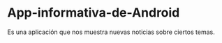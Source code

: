 # App-informativa-de-Android
Es una aplicación que nos muestra nuevas noticias sobre ciertos temas.
